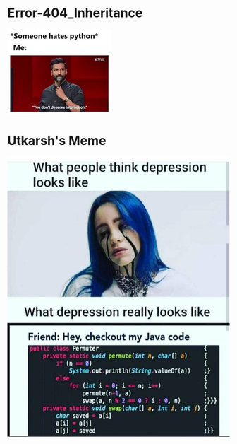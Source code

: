 
# Error-404_Inheritance

![](/memes/E404meme.jpg)

# Utkarsh's Meme

![](/Meme/CodingMeme.jpg "Meme")


